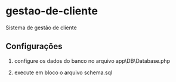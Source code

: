 # gestao-de-cliente
Sistema de gestão de cliente

## Configurações
1. configure os dados do banco no arquivo app\DB\Database.php

2. execute em bloco o arquivo schema.sql 